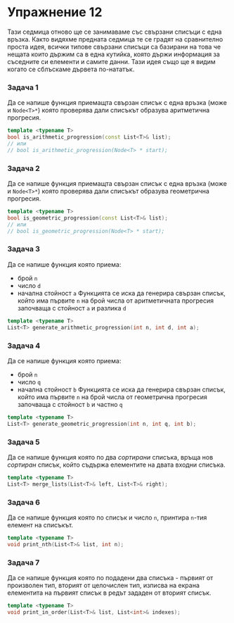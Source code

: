 # Упражнение 12

Тази седмица отново ще се занимаваме със свързани списъци с една връзка.
Както видяхме предната седмица те се градят на сравнително проста идея, всички типове свързани списъци са базирани на това че нещата които държим са в една кутийка, която държи информация за съседните си елементи и самите данни.
Тази идея също ще я видим когато се сблъскаме дървета по-нататък.

### Задача 1
Да се напише функция приемащта свързан списък с една връзка (може и `Node<T>*`) която проверява дали списъкът образува аритметична прогресия.

```c++
template <typename T>
bool is_arithmetic_progression(const List<T>& list);
// или
// bool is_arithmetic_progression(Node<T> * start);
```


### Задача 2
Да се напише функция приемащта свързан списък с една връзка (може и `Node<T>*`) която проверява дали списъкът образува геометрична прогресия.

```c++
template <typename T>
bool is_geometric_progression(const List<T>& list);
// или
// bool is_geometric_progression(Node<T> * start);
```

### Задача 3
Да се напише функция която приема:
- брой `n`
- число `d`
- начална стойност `a`
Функцията се иска да генерира свързан списък, който има първите `n` на брой числа от аритметичната прогресия започваща с стойност `a` и разлика `d`

```c++
template <typename T>
List<T> generate_arithmetic_progression(int n, int d, int a);
```

### Задача 4
Да се напише функция която приема:
- брой `n`
- число `q`
- начална стойност `b`
Функцията се иска да генерира свързан списък, който има първите `n` на брой числа от геометрична прогресия започваща с стойност `b` и частно `q`

```c++
template <typename T>
List<T> generate_geometric_progression(int n, int q, int b);
```

### Задача 5
Да се напише функция която по два _сортирани_ списъка, връща нов _сортиран_ списък, който съдържа елементите на двата входни списъка.

```c++
template <typename T>
List<T> merge_lists(List<T>& left, List<T>& right);
```

### Задача 6
Да се напише функция която по списък и число `n`, принтира `n`-тия елемент на списъкът.

```c++
template <typename T>
void print_nth(List<T>& list, int n);
```

### Задача 7
Да се напише функция която по подадени два списъка - първият от произволен тип, вторият от целочислен тип, изписва на екрана елементита на първият списък в редът зададен от вторият списък.

```c++
template <typename T>
void print_in_order(List<T>& list, List<int>& indexes);
```


